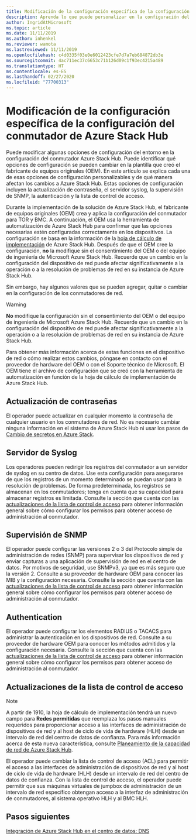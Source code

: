 ```yaml
---
title: Modificación de la configuración específica de la configuración del conmutador de Azure Stack Hub
description: Aprenda lo que puede personalizar en la configuración del conmutador de Azure Stack Hub. Después de que el fabricante de equipos originales (OEM) cree la configuración, no la modifique sin su consentimiento o el del equipo de ingeniería de Microsoft Azure Stack Hub.
author: IngridAtMicrosoft
ms.topic: article
ms.date: 11/11/2019
ms.author: inhenkel
ms.reviewer: wamota
ms.lastreviewed: 11/11/2019
ms.openlocfilehash: c4d0335f03e0e6012423cfe7d7a7eb684872db3e
ms.sourcegitcommit: 4ac711ec37c6653c71b126d09c1f93ec4215a489
ms.translationtype: HT
ms.contentlocale: es-ES
ms.lasthandoff: 02/27/2020
ms.locfileid: "77700313"
---
```

#  <a name="modify-specific-settings-on-your-azure-stack-hub-switch-configuration"></a>Modificación de la configuración específica de la configuración del conmutador de Azure Stack Hub

Puede modificar algunas opciones de configuración del entorno en la configuración del conmutador Azure Stack Hub. Puede identificar qué opciones de configuración se pueden cambiar en la plantilla que creó el fabricante de equipos originales (OEM). En este artículo se explica cada una de esas opciones de configuración personalizables y de qué manera afectan los cambios a Azure Stack Hub. Estas opciones de configuración incluyen la actualización de contraseña, el servidor syslog, la supervisión de SNMP, la autenticación y la lista de control de acceso. 

Durante la implementación de la solución de Azure Stack Hub, el fabricante de equipos originales (OEM) crea y aplica la configuración del conmutador para TOR y BMC. A continuación, el OEM usa la herramienta de automatización de Azure Stack Hub para confirmar que las opciones necesarias estén configuradas correctamente en los dispositivos. La configuración se basa en la información de la [hoja de cálculo de implementación](azure-stack-deployment-worksheet.md) de Azure Stack Hub. Después de que el OEM cree la configuración, **no** la modifique sin el consentimiento del OEM o del equipo de ingeniería de Microsoft Azure Stack Hub. Recuerde que un cambio en la configuración del dispositivo de red puede afectar significativamente a la operación o a la resolución de problemas de red en su instancia de Azure Stack Hub.

Sin embargo, hay algunos valores que se pueden agregar, quitar o cambiar en la configuración de los conmutadores de red.

>[!Warning]  
> **No** modifique la configuración sin el consentimiento del OEM o del equipo de ingeniería de Microsoft Azure Stack Hub. Recuerde que un cambio en la configuración del dispositivo de red puede afectar significativamente a la operación o a la resolución de problemas de red en su instancia de Azure Stack Hub.
>
> Para obtener más información acerca de estas funciones en el dispositivo de red o cómo realizar estos cambios, póngase en contacto con el proveedor de hardware del OEM o con el Soporte técnico de Microsoft. El OEM tiene el archivo de configuración que se creó con la herramienta de automatización en función de la hoja de cálculo de implementación de Azure Stack Hub. 

## <a name="password-update"></a>Actualización de contraseñas

El operador puede actualizar en cualquier momento la contraseña de cualquier usuario en los conmutadores de red. No es necesario cambiar ninguna información en el sistema de Azure Stack Hub ni usar los pasos de [Cambio de secretos en Azure Stack](azure-stack-rotate-secrets.md).

## <a name="syslog-server"></a>Servidor de Syslog

Los operadores pueden redirigir los registros del conmutador a un servidor de syslog en su centro de datos. Use esta configuración para asegurarse de que los registros de un momento determinado se puedan usar para la resolución de problemas. De forma predeterminada, los registros se almacenan en los conmutadores; tenga en cuenta que su capacidad para almacenar registros es limitada. Consulte la sección que cuenta con las [actualizaciones de la lista de control de acceso](#access-control-list-updates) para obtener información general sobre cómo configurar los permisos para obtener acceso de administración al conmutador.

## <a name="snmp-monitoring"></a>Supervisión de SNMP

El operador puede configurar las versiones 2 o 3 del Protocolo simple de administración de redes (SNMP) para supervisar los dispositivos de red y enviar capturas a una aplicación de supervisión de red en el centro de datos. Por motivos de seguridad, use SNMPv3, ya que es más seguro que la versión 2. Consulte a su proveedor de hardware OEM para conocer las MIB y la configuración necesaria. Consulte la sección que cuenta con las [actualizaciones de la lista de control de acceso](#access-control-list-updates) para obtener información general sobre cómo configurar los permisos para obtener acceso de administración al conmutador.

## <a name="authentication"></a>Authentication

El operador puede configurar los elementos RADIUS o TACACS para administrar la autenticación en los dispositivos de red. Consulte a su proveedor de hardware OEM para conocer los métodos admitidos y la configuración necesaria.  Consulte la sección que cuenta con las [actualizaciones de la lista de control de acceso](#access-control-list-updates) para obtener información general sobre cómo configurar los permisos para obtener acceso de administración al conmutador.

## <a name="access-control-list-updates"></a>Actualizaciones de la lista de control de acceso

> [!NOTE]
> A partir de 1910, la hoja de cálculo de implementación tendrá un nuevo campo para **Redes permitidas** que reemplaza los pasos manuales requeridos para proporcionar acceso a las interfaces de administración de dispositivos de red y al host de ciclo de vida de hardware (HLH) desde un intervalo de red del centro de datos de confianza. Para más información acerca de esta nueva característica, consulte [Planeamiento de la capacidad de red de Azure Stack Hub](azure-stack-network.md#permitted-networks).

El operador puede cambiar la lista de control de acceso (ACL) para permitir el acceso a las interfaces de administración de dispositivos de red y al host de ciclo de vida de hardware (HLH) desde un intervalo de red del centro de datos de confianza. Con la lista de control de acceso, el operador puede permitir que sus máquinas virtuales de jumpbox de administración de un intervalo de red específico obtengan acceso a la interfaz de administración de conmutadores, al sistema operativo HLH y al BMC HLH.

## <a name="next-steps"></a>Pasos siguientes

[Integración de Azure Stack Hub en el centro de datos: DNS](azure-stack-integrate-dns.md)

